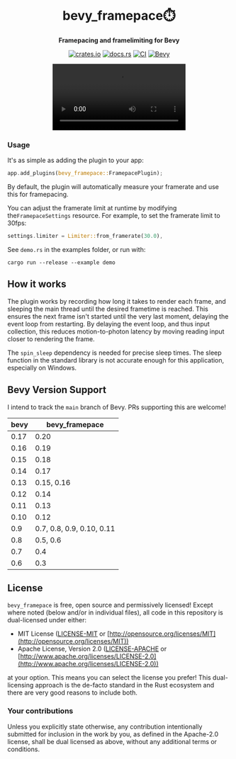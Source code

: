 <div align="center">

# bevy_framepace⏱️

**Framepacing and framelimiting for Bevy**

[![crates.io](https://img.shields.io/crates/v/bevy_framepace)](https://crates.io/crates/bevy_framepace)
[![docs.rs](https://docs.rs/bevy_framepace/badge.svg)](https://docs.rs/bevy_framepace)
[![CI](https://github.com/aevyrie/bevy_framepace/workflows/CI/badge.svg?branch=main)](https://github.com/aevyrie/bevy_framepace/actions?query=workflow%3A%22CI%22+branch%3Amain)
[![Bevy](https://img.shields.io/badge/Bevy%20tracking-main-lightblue)](https://github.com/bevyengine/bevy/blob/main/docs/plugins_guidelines.md#main-branch-tracking)

<video src = "https://user-images.githubusercontent.com/2632925/211992979-1892195b-b98f-424e-ae91-3fc4d6924b5e.mp4"></video>

</div>

### Usage

It's as simple as adding the plugin to your app:

```rs
app.add_plugins(bevy_framepace::FramepacePlugin);
```

By default, the plugin will automatically measure your framerate and use this for framepacing.

You can adjust the framerate limit at runtime by modifying the`FramepaceSettings` resource. For
example, to set the framerate limit to 30fps:

```rs
settings.limiter = Limiter::from_framerate(30.0),
```

See `demo.rs` in the examples folder, or run with:

```console
cargo run --release --example demo
```

## How it works

The plugin works by recording how long it takes to render each frame, and sleeping the main thread
until the desired frametime is reached. This ensures the next frame isn't started until the very
last moment, delaying the event loop from restarting. By delaying the event loop, and thus input
collection, this reduces motion-to-photon latency by moving reading input closer to  rendering the
frame.

The `spin_sleep` dependency is needed for precise sleep times. The sleep function in the standard
library is not accurate enough for this application, especially on Windows.

## Bevy Version Support

I intend to track the `main` branch of Bevy. PRs supporting this are welcome!

| bevy | bevy_framepace            |
| ---- | -------------------       |
| 0.17 | 0.20                      |
| 0.16 | 0.19                      |
| 0.15 | 0.18                      |
| 0.14 | 0.17                      |
| 0.13 | 0.15, 0.16                |
| 0.12 | 0.14                      |
| 0.11 | 0.13                      |
| 0.10 | 0.12                      |
| 0.9  | 0.7, 0.8, 0.9, 0.10, 0.11 |
| 0.8  | 0.5, 0.6                  |
| 0.7  | 0.4                       |
| 0.6  | 0.3                       |

## License

`bevy_framepace` is free, open source and permissively licensed! Except where noted (below and/or in
individual files), all code in this repository is dual-licensed under either:

* MIT License ([LICENSE-MIT](LICENSE-MIT) or
  [http://opensource.org/licenses/MIT](http://opensource.org/licenses/MIT))
* Apache License, Version 2.0 ([LICENSE-APACHE](LICENSE-APACHE) or
  [http://www.apache.org/licenses/LICENSE-2.0](http://www.apache.org/licenses/LICENSE-2.0))

at your option. This means you can select the license you prefer! This dual-licensing approach is
the de-facto standard in the Rust ecosystem and there are very good reasons to include both.

### Your contributions

Unless you explicitly state otherwise, any contribution intentionally submitted for inclusion in the
work by you, as defined in the Apache-2.0 license, shall be dual licensed as above, without any
additional terms or conditions.
